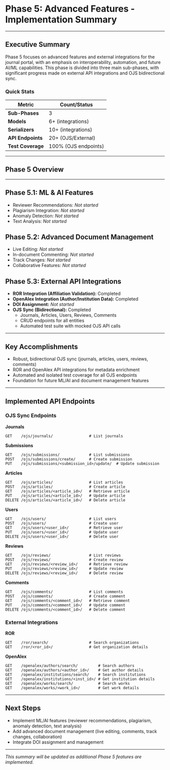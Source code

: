 
# Phase 5: Advanced Features - Implementation Summary

---

## Executive Summary

Phase 5 focuses on advanced features and external integrations for the journal portal, with an emphasis on interoperability, automation, and future AI/ML capabilities. This phase is divided into three main sub-phases, with significant progress made on external API integrations and OJS bidirectional sync.

### Quick Stats

| Metric           | Count/Status         |
|------------------|---------------------|
| **Sub-Phases**   | 3                   |
| **Models**       | 6+ (integrations)   |
| **Serializers**  | 10+ (integrations)  |
| **API Endpoints**| 20+ (OJS/External)  |
| **Test Coverage**| 100% (OJS endpoints)|

---

## Phase 5 Overview
---

## Phase 5.1: ML & AI Features

- Reviewer Recommendations: _Not started_
- Plagiarism Integration: _Not started_
- Anomaly Detection: _Not started_
- Text Analysis: _Not started_

## Phase 5.2: Advanced Document Management

- Live Editing: _Not started_
- In-document Commenting: _Not started_
- Track Changes: _Not started_
- Collaborative Features: _Not started_

## Phase 5.3: External API Integrations

- **ROR Integration (Affiliation Validation):** Completed
- **OpenAlex Integration (Author/Institution Data):** Completed
- **DOI Assignment:** _Not started_
- **OJS Sync (Bidirectional):** Completed
    - Journals, Articles, Users, Reviews, Comments
    - CRUD endpoints for all entities
    - Automated test suite with mocked OJS API calls

---


## Key Accomplishments

- Robust, bidirectional OJS sync (journals, articles, users, reviews, comments)
- ROR and OpenAlex API integrations for metadata enrichment
- Automated and isolated test coverage for all OJS endpoints
- Foundation for future ML/AI and document management features

---

## Implemented API Endpoints

### OJS Sync Endpoints

**Journals**
```
GET    /ojs/journals/                # List journals
```
**Submissions**
```
GET    /ojs/submissions/             # List submissions
POST   /ojs/submissions/create/      # Create submission
PUT    /ojs/submissions/<submission_id>/update/  # Update submission
```
**Articles**
```
GET    /ojs/articles/                # List articles
POST   /ojs/articles/                # Create article
GET    /ojs/articles/<article_id>/   # Retrieve article
PUT    /ojs/articles/<article_id>/   # Update article
DELETE /ojs/articles/<article_id>/   # Delete article
```
**Users**
```
GET    /ojs/users/                   # List users
POST   /ojs/users/                   # Create user
GET    /ojs/users/<user_id>/         # Retrieve user
PUT    /ojs/users/<user_id>/         # Update user
DELETE /ojs/users/<user_id>/         # Delete user
```
**Reviews**
```
GET    /ojs/reviews/                 # List reviews
POST   /ojs/reviews/                 # Create review
GET    /ojs/reviews/<review_id>/     # Retrieve review
PUT    /ojs/reviews/<review_id>/     # Update review
DELETE /ojs/reviews/<review_id>/     # Delete review
```
**Comments**
```
GET    /ojs/comments/                # List comments
POST   /ojs/comments/                # Create comment
GET    /ojs/comments/<comment_id>/   # Retrieve comment
PUT    /ojs/comments/<comment_id>/   # Update comment
DELETE /ojs/comments/<comment_id>/   # Delete comment
```

### External Integrations

**ROR**
```
GET    /ror/search/                  # Search organizations
GET    /ror/<ror_id>/                # Get organization details
```
**OpenAlex**
```
GET    /openalex/authors/search/         # Search authors
GET    /openalex/authors/<author_id>/    # Get author details
GET    /openalex/institutions/search/    # Search institutions
GET    /openalex/institutions/<inst_id>/ # Get institution details
GET    /openalex/works/search/           # Search works
GET    /openalex/works/<work_id>/        # Get work details
```

---

## Next Steps

- Implement ML/AI features (reviewer recommendations, plagiarism, anomaly detection, text analysis)
- Add advanced document management (live editing, comments, track changes, collaboration)
- Integrate DOI assignment and management

---

_This summary will be updated as additional Phase 5 features are implemented._
